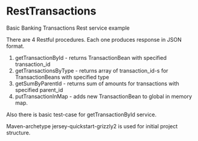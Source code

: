 # RestTransactions
Basic Banking Transactions Rest service example

There are 4 Restful procedures. Each one produces response in JSON format.

1) getTransactionById - returns TransactionBean with specified transaction_id
2) getTransactionsByType - returns array of transaction_id-s for TransactionBeans with specified type
3) getSumByParentId - returns sum of amounts for transactions with specified parent_id
4) putTransactionInMap - adds new TransactionBean to global in memory map.

Also there is basic test-case for getTransactionById service.

Maven-archetype jersey-quickstart-grizzly2 is used for initial project structure.

